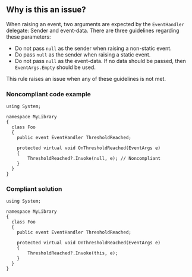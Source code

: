 ## Why is this an issue?

When raising an event, two arguments are expected by the `EventHandler` delegate: Sender and event-data. There are three guidelines
regarding these parameters:

-  Do not pass `null` as the sender when raising a non-static event.
-  Do pass `null` as the sender when raising a static event.
-  Do not pass `null` as the event-data. If no data should be passed, then `EventArgs.Empty` should be used.

This rule raises an issue when any of these guidelines is not met.

### Noncompliant code example

    using System;
    
    namespace MyLibrary
    {
      class Foo
      {
        public event EventHandler ThresholdReached;
    
        protected virtual void OnThresholdReached(EventArgs e)
        {
            ThresholdReached?.Invoke(null, e); // Noncompliant
        }
      }
    }

### Compliant solution

    using System;
    
    namespace MyLibrary
    {
      class Foo
      {
        public event EventHandler ThresholdReached;
    
        protected virtual void OnThresholdReached(EventArgs e)
        {
            ThresholdReached?.Invoke(this, e);
        }
      }
    }